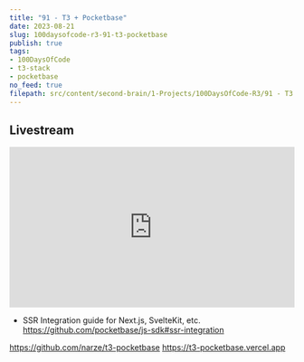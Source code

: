 ```yaml
---
title: "91 - T3 + Pocketbase"
date: 2023-08-21
slug: 100daysofcode-r3-91-t3-pocketbase
publish: true
tags:
- 100DaysOfCode
- t3-stack
- pocketbase
no_feed: true
filepath: src/content/second-brain/1-Projects/100DaysOfCode-R3/91 - T3 + Pocketbase.md
---
```


## Livestream

<iframe width="100%" style="aspect-ratio: 16 / 9;" src="https://www.youtube.com/embed/WTUFwuZfcWw" title="YouTube video player" frameborder="0" allow="accelerometer; autoplay; clipboard-write; encrypted-media; gyroscope; picture-in-picture; web-share" allowfullscreen></iframe>

*   SSR Integration guide for Next.js, SvelteKit, etc. https://github.com/pocketbase/js-sdk#ssr-integration

https://github.com/narze/t3-pocketbase
https://t3-pocketbase.vercel.app
